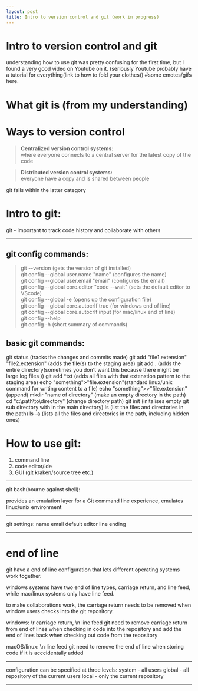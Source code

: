 ```yaml
---
layout: post
title: Intro to version control and git (work in progress)
---
```


# Intro to version control and git

understanding how to use git was pretty confusing for the first time, but I found a very good video on Youtube on it. (seriously Youtube probably have a tutorial for everything(link to how to fold your clothes)) #some emotes/gifs here.

# What git is (from my understanding)

# Ways to version control

> **Centralized version control systems:**  
where everyone connects to a central server for the latest copy of the code

> **Distributed version control systems:**  
everyone have a copy and is shared between people

git falls within the latter category


# Intro to git:

git - important to track code history and collaborate with others

---------------------------------------------------------------
## git config commands:

> git --version (gets the version of git installed)     
> git config --global user.name "name" (configures the name)    
> git config --global user.email "email" (configures the email)     
> git config --global core.editor "code --wait" (sets the default editor to VScode)     
> git config --global -e (opens up the configuration file)      
> git config --global core.autocrlf true (for windows end of line)  
> git config --global core.autocrlf input (for mac/linux end of line)   
> git config --help     
> git config -h (short summary of commands)     

## basic git commands:
git status (tracks the changes and commits made)
git add "file1.extension" "file2.extension" (adds the file(s) to the staging area)
git add . (adds the entire directory(sometimes you don't want this because there might be large log files ))
git add *txt (adds all files with that extenstion pattern to the staging area)
echo "something">"file.extension"(standard linux/unix command for writing content to a file)
echo "something">>"file.extension" (append)
mkdir "name of directory" (make an empty directory in the path)
cd "c:\\path\\to\\directory" (change directory path)
git init (initalises empty git sub directory with in the main directory)
ls   (list the files and directories in the path)
ls -a (lists all the files and directories in the path, including hidden ones)



# How to use git: 
1. command line
2. code editor/ide
3. GUI (git kraken/source tree etc.)

---------------------------------------------------------------
git bash(bourne against shell):

provides an emulation layer for a Git command line experience, emulates linux/unix environment

------------------------------------------

git settings:
name
email
default editor 
line ending

---------------------------------------
# end of line

git have a end of line configuration that lets different operating systems work together.

windows systems have two end of line types, carriage return, and line feed, while mac/linux systems only have line feed.

to make collaborations work, the carriage return needs to be removed when window users checks into the git repository.

windows: \r carriage return, \n line feed 
git need to remove carriage return from end of lines when checking in code into the repository and add the end of lines back when checking out code from the repository

macOS/linux: \n line feed 
git need to remove the end of line when storing code if it is acccidentally added

-------------------------------------------------
configuration can be specified at three levels:
system - all users
global - all repository of the current users
local - only the current repository

---------------------------------
